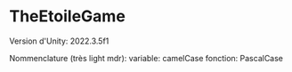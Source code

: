 # TheEtoileGame

Version d'Unity: 2022.3.5f1

Nommenclature (très light mdr):
variable: camelCase
fonction: PascalCase
